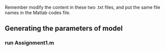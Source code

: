 Remember modify the content in these two .txt files, and put the same file names in the Matlab codes file. 

## Generating the parameters of model
### run Assignment1.m
